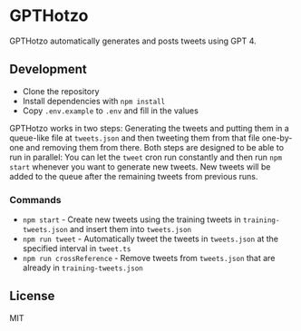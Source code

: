 # GPTHotzo

GPTHotzo automatically generates and posts tweets using GPT 4.

## Development

- Clone the repository
- Install dependencies with `npm install`
- Copy `.env.example` to `.env` and fill in the values

GPTHotzo works in two steps: Generating the tweets and putting them in a queue-like file at `tweets.json` and then tweeting them from that file one-by-one and removing them from there.
Both steps are designed to be able to run in parallel: You can let the `tweet` cron run constantly and then run `npm start` whenever you want to generate new tweets. New tweets will be added to the queue after the remaining tweets from previous runs.

### Commands

- `npm start` - Create new tweets using the training tweets in `training-tweets.json` and insert them into `tweets.json`
- `npm run tweet` - Automatically tweet the tweets in `tweets.json` at the specified interval in `tweet.ts`
- `npm run crossReference` - Remove tweets from `tweets.json` that are already in `training-tweets.json`

## License

MIT
